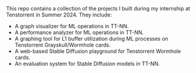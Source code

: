 This repo contains a collection of the projects I built during my internship at Tenstorrent in Summer 2024. They include:
- A graph visualizer for ML operations in TT-NN.
- A performance analyzer for ML operations in TT-NN.
- A graphing tool for L1 buffer utilization during ML processes on Tenstorrent Grayskull/Wormhole cards.
- A web-based Stable Diffusion playground for Tenstorrent Wormhole cards.
- An evaluation system for Stable Diffusion models in TT-NN.